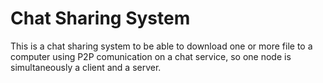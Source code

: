 # Chat Sharing System

This is a chat sharing system to be able to download one or more file to a computer using P2P comunication on a chat service, so one node is simultaneously a client and a server.
 
